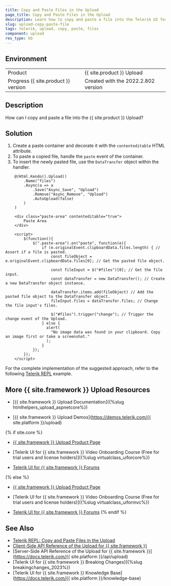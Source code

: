 ```yaml
---
title: Copy and Paste Files in the Upload
page_title: Copy and Paste Files in the Upload
description: Learn how to copy and paste a file into the Telerik UI for {{ site.framework }} Upload component.
slug: upload-copy-paste-file
tags: telerik, upload, copy, paste, files
component: upload
res_type: kb
---
```


## Environment

<table>
 <tr>
  <td>Product</td>
  <td>{{ site.product }} Upload</td>
 </tr>
 <tr>
  <td>Progress {{ site.product }} version</td>
  <td>Created with the 2022.2.802 version</td>
 </tr>
</table>

## Description

How can I copy and paste a file into the {{ site.product }} Upload?

## Solution

1. Create a paste container and decorate it with the `contenteditable` HTML attribute.
1. To paste a copied file, handle the `paste` event of the container.
1. To insert the newly pasted file, use the `DataTransfer` object within the handler.

```Razor Index.cshtml
    @(Html.Kendo().Upload()
        .Name("files")
        .Async(a => a
            .Save("Async_Save", "Upload")
            .Remove("Async_Remove", "Upload")
            .AutoUpload(false)
        )
    )

    <div class="paste-area" contenteditable="true">
        Paste Area
    </div>
```
```JS script.js
    <script>
        $(function(){
            $(".paste-area").on("paste", function(e){
                if (e.originalEvent.clipboardData.files.length) { // Assert if a file is pasted.
                    const fileObject = e.originalEvent.clipboardData.files[0]; // Get the pasted file object.

                    const fileInput = $("#files")[0]; // Get the file input.
                    const dataTransfer = new DataTransfer(); // Create a new DataTransfer object instance.

                    dataTransfer.items.add(fileObject) // Add the pasted file object to the DataTransfer object.
                    fileInput.files = dataTransfer.files; // Change the file input's files.

                    $("#files").trigger("change"); // Trigger the change event of the Upload.
                } else {
                  alert(
                    "No image data was found in your clipboard. Copy an image first or take a screenshot."
                  );
                }
            });
        });
    </script>
```

For the complete implementation of the suggested approach, refer to the following [Telerik REPL](https://netcorerepl.telerik.com/mmOsQJlh07s1j6qK25) example.

## More {{ site.framework }} Upload Resources

* [{{ site.framework }} Upload Documentation]({%slug htmlhelpers_upload_aspnetcore%})

* [{{ site.framework }} Upload Demos](https://demos.telerik.com/{{ site.platform }}/upload)

{% if site.core %}
* [{{ site.framework }} Upload Product Page](https://www.telerik.com/aspnet-core-ui/upload)

* [Telerik UI for {{ site.framework }} Video Onboarding Course (Free for trial users and license holders)]({%slug virtualclass_uiforcore%})

* [Telerik UI for {{ site.framework }} Forums](https://www.telerik.com/forums/aspnet-core-ui)

{% else %}
* [{{ site.framework }} Upload Product Page](https://www.telerik.com/aspnet-mvc/upload)

* [Telerik UI for {{ site.framework }} Video Onboarding Course (Free for trial users and license holders)]({%slug virtualclass_uiformvc%})

* [Telerik UI for {{ site.framework }} Forums](https://www.telerik.com/forums/aspnet-mvc)
{% endif %}

## See Also

* [Telerik REPL: Copy and Paste Files in the Upload](https://netcorerepl.telerik.com/mmOsQJlh07s1j6qK25)
* [Client-Side API Reference of the Upload for {{ site.framework }}](https://docs.telerik.com/kendo-ui/api/javascript/ui/upload)
* [Server-Side API Reference of the Upload for {{ site.framework }}](https://docs.telerik.com/{{ site.platform }}/api/upload)
* [Telerik UI for {{ site.framework }} Breaking Changes]({%slug breakingchanges_2023%})
* [Telerik UI for {{ site.framework }} Knowledge Base](https://docs.telerik.com/{{ site.platform }}/knowledge-base)
